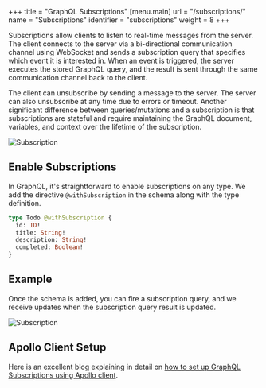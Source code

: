 +++
title = "GraphQL Subscriptions"
[menu.main]
  url = "/subscriptions/"
  name = "Subscriptions"
  identifier = "subscriptions"
  weight = 8
+++

Subscriptions allow clients to listen to real-time messages from the server. The client connects to the server via a bi-directional communication channel using WebSocket and sends a subscription query that specifies which event it is interested in. When an event is triggered, the server executes the stored GraphQL query, and the result is sent through the same communication channel back to the client.

The client can unsubscribe by sending a message to the server. The server can also unsubscribe at any time due to errors or timeout. Another significant difference between queries/mutations and a subscription is that subscriptions are stateful and require maintaining the GraphQL document, variables, and context over the lifetime of the subscription.

![Subscription](/images/subscription_flow.png "Subscription in GraphQL")

## Enable Subscriptions

In GraphQL, it's straightforward to enable subscriptions on any type. We add the directive `@withSubscription` in the schema along with the type definition.

```graphql
type Todo @withSubscription {
  id: ID!
  title: String!
  description: String!
  completed: Boolean!
}
```

## Example

Once the schema is added, you can fire a subscription query, and we receive updates when the subscription query result is updated.

![Subscription](/images/subscription_example.gif "Subscription Example")

## Apollo Client Setup

Here is an excellent blog explaining in detail on [how to set up GraphQL Subscriptions using Apollo client](https://dgraph.io/blog/post/how-does-graphql-subscription/).
